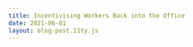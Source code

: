 ```yaml
---
title: Incentivising Workers Back into the Office
date: 2021-06-01
layout: blog-post.11ty.js
---
```


